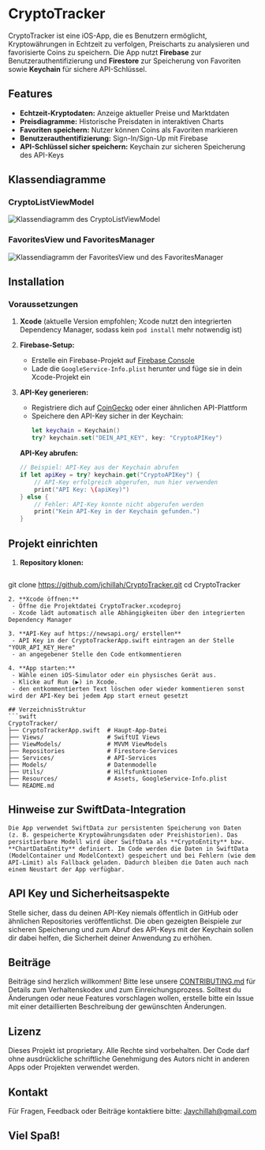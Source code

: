# CryptoTracker

CryptoTracker ist eine iOS-App, die es Benutzern ermöglicht, Kryptowährungen in Echtzeit zu verfolgen, Preischarts zu analysieren und favorisierte Coins zu speichern. Die App nutzt **Firebase** zur Benutzerauthentifizierung und **Firestore** zur Speicherung von Favoriten sowie **Keychain** für sichere API-Schlüssel.

## Features

- **Echtzeit-Kryptodaten:** Anzeige aktueller Preise und Marktdaten
- **Preisdiagramme:** Historische Preisdaten in interaktiven Charts
- **Favoriten speichern:** Nutzer können Coins als Favoriten markieren
- **Benutzerauthentifizierung:** Sign-In/Sign-Up mit Firebase
- **API-Schlüssel sicher speichern:** Keychain zur sicheren Speicherung des API-Keys

## Klassendiagramme

### CryptoListViewModel

![Klassendiagramm des CryptoListViewModel](Screenshots/KlassendiagrammCryptoListViewModel.png)

### FavoritesView und FavoritesManager

![Klassendiagramm der FavoritesView und des FavoritesManager](Screenshots/KlassendiagrammFavoritesViewUndFavoritesManager.png)

## Installation

### Voraussetzungen

1. **Xcode** (aktuelle Version empfohlen; Xcode nutzt den integrierten Dependency Manager, sodass kein `pod install` mehr notwendig ist)
2. **Firebase-Setup:**
   - Erstelle ein Firebase-Projekt auf [Firebase Console](https://console.firebase.google.com/)
   - Lade die `GoogleService-Info.plist` herunter und füge sie in dein Xcode-Projekt ein

3. **API-Key generieren:**
   - Registriere dich auf [CoinGecko](https://www.coingecko.com/) oder einer ähnlichen API-Plattform
   - Speichere den API-Key sicher in der Keychain:
     ```swift
     let keychain = Keychain()
     try? keychain.set("DEIN_API_KEY", key: "CryptoAPIKey")
     ```
     
   **API-Key abrufen:**
   ```swift
   // Beispiel: API-Key aus der Keychain abrufen
   if let apiKey = try? keychain.get("CryptoAPIKey") {
       // API-Key erfolgreich abgerufen, nun hier verwenden
       print("API Key: \(apiKey)")
   } else {
       // Fehler: API-Key konnte nicht abgerufen werden
       print("Kein API-Key in der Keychain gefunden.")
   }
   ```

## Projekt einrichten

1. **Repository klonen:**
   ```swift
git clone https://github.com/jchillah/CryptoTracker.git
cd CryptoTracker
   ```
2. **Xcode öffnen:**
    - Öffne die Projektdatei CryptoTracker.xcodeproj
    - Xcode lädt automatisch alle Abhängigkeiten über den integrierten Dependency Manager
    
3. **API-Key auf https://newsapi.org/ erstellen**
    - API Key in der CryptoTrackerApp.swift eintragen an der Stelle "YOUR_API_KEY_Here"
    - an angegebener Stelle den Code entkommentieren
    
4. **App starten:**
    - Wähle einen iOS-Simulator oder ein physisches Gerät aus.
    - Klicke auf Run (▶) in Xcode.
    - den entkommentierten Text löschen oder wieder kommentieren sonst wird der API-Key bei jedem App start erneut gesetzt
    
## VerzeichnisStruktur
   ```swift
CryptoTracker/
├── CryptoTrackerApp.swift  # Haupt-App-Datei
├── Views/                  # SwiftUI Views
├── ViewModels/             # MVVM ViewModels
├── Repositories            # Firestore-Services
├── Services/               # API-Services
├── Models/                 # Datenmodelle
├── Utils/                  # Hilfsfunktionen
├── Resources/              # Assets, GoogleService-Info.plist
└── README.md          
   ```

## Hinweise zur SwiftData-Integration
    Die App verwendet SwiftData zur persistenten Speicherung von Daten (z. B. gespeicherte Kryptowährungsdaten oder Preishistorien). Das persistierbare Modell wird über SwiftData als **CryptoEntity** bzw. **ChartDataEntity** definiert. Im Code werden die Daten in SwiftData (ModelContainer und ModelContext) gespeichert und bei Fehlern (wie dem API-Limit) als Fallback geladen. Dadurch bleiben die Daten auch nach einem Neustart der App verfügbar.

## API Key und Sicherheitsaspekte
Stelle sicher, dass du deinen API-Key niemals öffentlich in GitHub oder ähnlichen Repositories veröffentlichst. Die oben gezeigten Beispiele zur sicheren Speicherung und zum Abruf des API-Keys mit der Keychain sollen dir dabei helfen, die Sicherheit deiner Anwendung zu erhöhen.

## Beiträge
Beiträge sind herzlich willkommen! Bitte lese unsere [CONTRIBUTING.md](https://github.com/jchillah/CryptoTracker/blob/main/contributing.md) für Details zum Verhaltenskodex und zum Einreichungsprozess.
Solltest du Änderungen oder neue Features vorschlagen wollen, erstelle bitte ein Issue mit einer detaillierten Beschreibung der gewünschten Änderungen.

## Lizenz
Dieses Projekt ist proprietary. Alle Rechte sind vorbehalten. Der Code darf ohne ausdrückliche schriftliche Genehmigung des Autors nicht in anderen Apps oder Projekten verwendet werden.

## Kontakt
Für Fragen, Feedback oder Beiträge kontaktiere bitte:
Jaychillah@gmail.com

## Viel Spaß!
